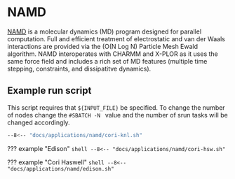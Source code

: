 # NAMD

[NAMD](www.ks.uiuc.edu/Research/namd/) is a molecular dynamics (MD)
program designed for parallel computation. Full and efficient
treatment of electrostatic and van der Waals interactions are provided
via the (O(N Log N) Particle Mesh Ewald algorithm.  NAMD interoperates
with CHARMM and X-PLOR as it uses the same force field and includes a
rich set of MD features (multiple time stepping, constraints, and
dissipatitve dynamics).

## Example run script

This script requires that `${INPUT_FILE}` be specified. To change the
number of nodes change the `#SBATCH -N ` value and the number of srun
tasks will be changed accordingly.

```bash
--8<-- "docs/applications/namd/cori-knl.sh"
```

??? example "Edison"
    ```shell
    --8<-- "docs/applications/namd/cori-hsw.sh"
    ```

??? example "Cori Haswell"
    ```shell
    --8<-- "docs/applications/namd/edison.sh"
    ```
